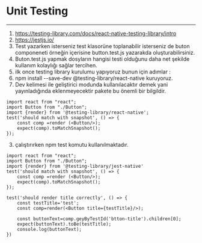 # Unit Testing
***
1. https://testing-library.com/docs/react-native-testing-library/intro
2. https://jestjs.io/
3. Test yazarken isterseniz test klasorüne toplanabilir isterseniz de buton componeneti örneğin içerisine button.test.js yazarakda oluşturabilirsiniz. 
4. Buton.test.js yapmak dosyların hangisi testi olduğunu daha net şekilde kullanım kolaylığı sağlar tercihen. 
5. ilk once testing library kurulumu yapıyoruz bunun için adımlar : 
  1. npm install --save-dev @testing-library/react-native kuruyoruz.
  2. Dev kelimesi ile geliştirici modunda kullanılacaktır demek yani yayınladığında eklenmeyecektir pakete bu önemli bir bilgildir. 
```JS
import react from "react";
import Button from "./Button";
import {render} from '@testing-library/react-native';
test('should match with snapshot', () => { 
    const comp =render (<Button/>);
    expect(comp).toMatchSnapshot(); 
});

```
3. çalıştırırken npm test komutu kullanılmaktadır.

```JS
import react from "react";
import Button from "./Button";
import {render} from '@testing-library/jest-native'
test('should match with snapshot', () => { 
    const comp =render (<Button/>);
    expect(comp).toMatchSnapshot(); 
});

test('should render title correctly', () => {
    const testTitle='test';
    const comp=render(<Button title={testTitle}/>);

    const buttonText=comp.geyByTestId('btton-title').children[0];
    expect(buttonText).toBe(testTitle);
    console.log(buttonText);
})
```
